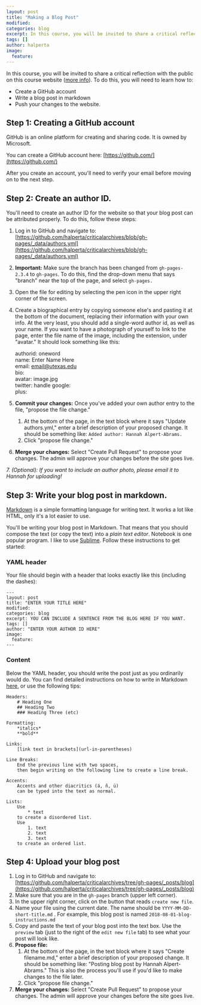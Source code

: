 ```yaml
---
layout: post
title: "Making a Blog Post"
modified:
categories: blog
excerpt: In this course, you will be invited to share a critical reflection with the public on this course website.  
tags: []
author: halperta
image:
  feature:
---
```

In this course, you will be invited to share a critical reflection with the public on this course website ([more info](../../assignments)). To do this, you will need to learn how to:
* Create a GitHub account
* Write a blog post in markdown
* Push your changes to the website.

## Step 1: Creating a GitHub account
GitHub is an online platform for creating and sharing code. It is owned by Microsoft.

You can create a GitHub account here: [https://github.com/](https://github.com/)

After you create an account, you'll need to verify your email before moving on to the next step.

## Step 2: Create an author ID.
You'll need to create an author ID for the website so that your blog post can be attributed properly. To do this, follow these steps:

1. Log in to GitHub and navigate to: [https://github.com/halperta/criticalarchives/blob/gh-pages/_data/authors.yml](https://github.com/halperta/criticalarchives/blob/gh-pages/_data/authors.yml)
2. **Important:** Make sure the branch has been changed from `gh-pages-2.3.4` to `gh-pages`. To do this, find the drop-down menu that says "branch" near the top of the page, and select `gh-pages.`
3. Open the file for editing by selecting the pen icon in the upper right corner of the screen. 
4. Create a biographical entry by copying someone else's and pasting it at the bottom of the document, replacing their information with your own info. At the very least, you should add a single-word author id, as well as your name. If you want to have a photograph of yourself to link to the page, enter the file name of the image, including the extension, under "avatar." It should look something like this:  

    authorid: oneword  
       name: Enter Name Here  
       email: email@utexas.edu  
       bio:  
       avatar:  image.jpg  
       twitter:  handle
       google:  
         plus:  

5. **Commit your changes:** Once you've added your own author entry to the file, "propose the file change."  
	1. At the bottom of the page, in the text block where it says "Update authors.yml," enter a brief description of your proposed change. It should be something like: `Added author: Hannah Alpert-Abrams.`  
	2. Click "propose file change."

6. **Merge your changes:** Select "Create Pull Request" to propose your changes. The admin will approve your changes before the site goes live.

*7. (Optional): If you want to include an author photo, please email it to Hannah for uploading!*

## Step 3: Write your blog post in markdown.

[Markdown](https://en.wikipedia.org/wiki/Markdown) is a simple formatting language for writing text. It works a lot like HTML, only it's a lot easier to use.

You'll be writing your blog post in Markdown. That means that you should compose the text (or copy the text) into a *plain text editor*. Notebook is one popular program. I like to use [Sublime](https://www.sublimetext.com/). Follow these instructions to get started:

### YAML header
Your file should begin with a header that looks exactly like this (including the dashes):

```
---
layout: post
title: "ENTER YOUR TITLE HERE"
modified:
categories: blog
excerpt: YOU CAN INCLUDE A SENTENCE FROM THE BLOG HERE IF YOU WANT.
tags: []
author: "ENTER YOUR AUTHOR ID HERE"
image:
  feature:
---
```

### Content
Below the YAML header, you should write the post just as you ordinarily would do. You can find detailed instructions on how to write in Markdown [here](https://github.com/adam-p/markdown-here/wiki/Markdown-Cheatsheet), or use the following tips:
```
Headers:  
    # Heading One  
    ## Heading Two  
    ### Heading Three (etc)  

Formatting:  
	*italics*  
	**bold**  

Links:  
	[link text in brackets](url-in-parentheses)

Line Breaks:  
	End the previous line with two spaces,  
	then begin writing on the following line to create a line break.  

Accents:  
	Accents and other diacritics (á, ñ, ü)  
	can be typed into the text as normal.

Lists:
	Use 
		* text
	to create a disordered list.
	Use 
		1. text
		2. text 
		3. text 
	to create an ordered list.

```

## Step 4: Upload your blog post
1. Log in to GitHub and navigate to: [https://github.com/halperta/criticalarchives/tree/gh-pages/_posts/blog](https://github.com/halperta/criticalarchives/tree/gh-pages/_posts/blog)  
2. Make sure that you are in the `gh-pages` branch (upper left corner).
3. In the upper right corner, click on the button that reads `create new file`.
4. Name your file using the current date. The name should be `YYYY-MM-DD-short-title.md` . For example, this blog post is named `2018-08-01-blog-instructions.md`
5. Copy and paste the text of your blog post into the text box. Use the `preview` tab (just to the right of the `edit new file` tab) to see what your post will look like.
6. **Propose file:**
	1. At the bottom of the page, in the text block where it says "Create filename.md," enter a brief description of your proposed change. It should be something like: "Posting blog post by Hannah Alpert-Abrams." This is also the process you'll use if you'd like to make changes to the file later.  
	2. Click "propose file change."
7. **Merge your changes:** Select "Create Pull Request" to propose your changes. The admin will approve your changes before the site goes live.

